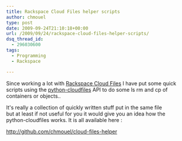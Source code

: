 ```yaml
---
title: Rackspace Cloud Files helper scripts
author: chmouel
type: post
date: 2009-09-24T21:10:18+00:00
url: /2009/09/24/rackspace-cloud-files-helper-scripts/
dsq_thread_id:
  - 296030600
tags:
  - Programming
  - Rackspace

---
```

<p style="text-align: left;">
  Since working a lot with <a href="http://www.rackspacecloud.com/cloud_hosting_products/files">Rackspace Cloud Files</a> I have put some quick<br /> scripts using the <a href="http://github.com/rackspace/python-cloudfiles">python-cloudfiles</a> API to do some ls rm and cp of containers or objects..
</p>

It's really a collection of quickly written stuff put in the same file  
but at least if not useful for you it would give you an idea how the  
python-cloudfiles works. It is all available here :

<http://github.com/chmouel/cloud-files-helper>